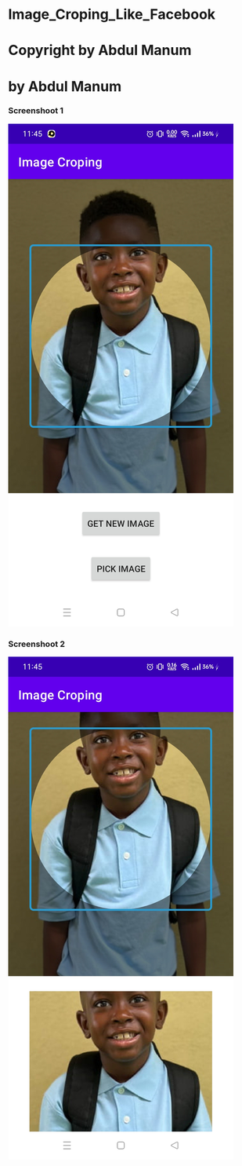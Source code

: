 # Image_Croping_Like_Facebook
<h1>Copyright by Abdul Manum</h1>
<h1>by Abdul Manum</h1>

<h3>Screenshoot 1</h3>

![ScreenShoot1](https://github.com/abdulmanum/Image_Croping_Like_Facebook/blob/master/Screenshoot1.jpg?raw=true)

<h3>Screenshoot 2</h3>

![ScreenShoot1](https://github.com/abdulmanum/Image_Croping_Like_Facebook/blob/master/Screenshoot2.jpg?raw=true)


